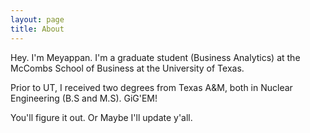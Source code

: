 ```yaml
---
layout: page
title: About
---
```


Hey. I'm Meyappan. I'm a graduate student (Business Analytics) at the McCombs School of Business at the University of Texas.

Prior to UT, I received two degrees from Texas A&M, both in Nuclear Engineering (B.S and M.S). GiG'EM!

You'll figure it out. Or Maybe I'll update y'all.

<p class="social-icons">
  <a href="https://twitter.com/msubbaiah1"><i class="fa fa-twitter fa-2x"></i></a>
  <a href="https://github.com/meysubb"><i class="fa fa-github fa-2x"></i></a>
  <a href="https://www.linkedin.com/in/msubbaiah"><i class="fa fa-linkedin fa-2x"></i></a>
  <!-- <a href="https://www.youtube.com/user/lanyonm"><i class="fa fa-youtube fa-2x"></i></a> -->
</p>
